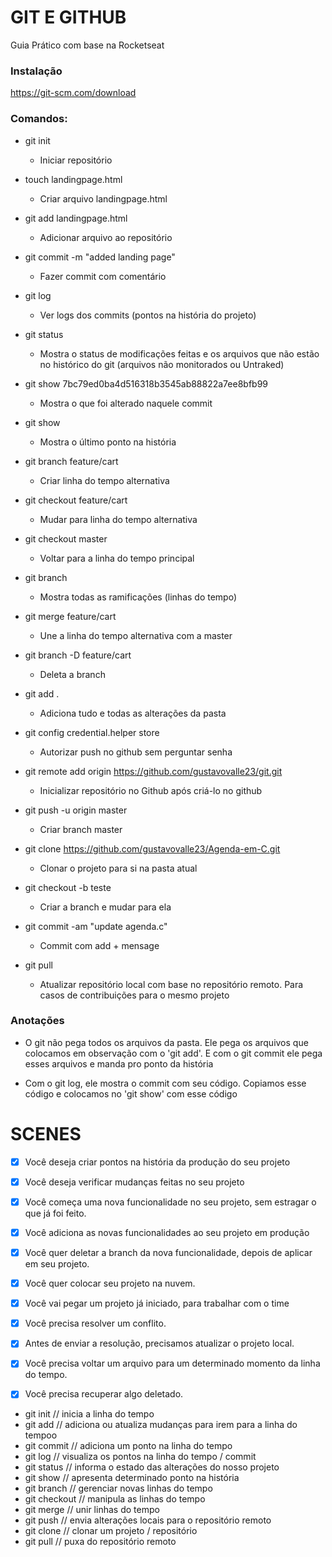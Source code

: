 # GIT E GITHUB

Guia Prático com base na Rocketseat

### Instalação

https://git-scm.com/download

### Comandos:
- git init
    - Iniciar repositório
- touch landingpage.html
    - Criar arquivo landingpage.html
- git add landingpage.html
    - Adicionar arquivo ao repositório
- git commit -m "added landing page"
    - Fazer commit com comentário
- git log
    - Ver logs dos commits (pontos na história do projeto)
- git status
    - Mostra o status de modificações feitas e os arquivos que não estão no histórico do git (arquivos não monitorados ou Untraked)
- git show 7bc79ed0ba4d516318b3545ab88822a7ee8bfb99
    - Mostra o que foi alterado naquele commit
- git show
    - Mostra o último ponto na história
- git branch feature/cart
    - Criar linha do tempo alternativa
- git checkout feature/cart
    - Mudar para linha do tempo alternativa
- git checkout master
    - Voltar para a linha do tempo principal
- git branch
    - Mostra todas as ramificações (linhas do tempo)
- git merge feature/cart
    - Une a linha do tempo alternativa com a master
- git branch -D feature/cart
    - Deleta a branch

- git add .
    - Adiciona tudo e todas as alterações da pasta
- git config credential.helper store
    - Autorizar push no github sem perguntar senha

- git remote add origin https://github.com/gustavovalle23/git.git
    - Inicializar repositório no Github após criá-lo no github
- git push -u origin master
    - Criar branch master

- git clone https://github.com/gustavovalle23/Agenda-em-C.git
    - Clonar o projeto para si na pasta atual

- git checkout -b teste
    - Criar a branch e mudar para ela

- git commit -am "update agenda.c"
    - Commit com add + mensage

- git pull
    - Atualizar repositório local com base no repositório remoto. Para casos de contribuições para o mesmo projeto


### Anotações
*   O git não pega todos os arquivos da pasta. Ele pega os arquivos que colocamos em observação com o 'git add'. E com o git commit ele pega esses arquivos e manda pro ponto da história

* Com o git log, ele mostra o commit com seu código. Copiamos esse código e colocamos no 'git show' com esse código



# SCENES


- [x] Você deseja criar pontos na história da produção do seu projeto

- [x] Você deseja verificar mudanças feitas no seu projeto

- [x] Você começa uma nova funcionalidade no seu projeto, sem estragar o que já foi feito.

- [x] Você adiciona as novas funcionalidades ao seu projeto em produção

- [x] Você quer deletar a branch da nova funcionalidade, depois de aplicar em seu projeto.

- [x] Você quer colocar seu projeto na nuvem.

- [x] Você vai pegar um projeto já iniciado, para trabalhar com o time

- [x] Você precisa resolver um conflito.

- [x] Antes de enviar a resolução, precisamos atualizar o projeto local.

- [x] Você precisa voltar um arquivo para um determinado momento da linha do tempo.

- [x] Você precisa recuperar algo deletado.

-    git init // inicia a linha do tempo
-    git add // adiciona ou atualiza mudanças para irem para a linha do tempoo
-    git commit // adiciona um ponto na linha do tempo
-    git log // visualiza os pontos na linha do tempo / commit
-    git status // informa o estado das alterações do nosso projeto
-    git show // apresenta determinado ponto na história
-    git branch // gerenciar novas linhas do tempo
-    git checkout // manipula as linhas do tempo
-    git merge // unir linhas do tempo
-    git push // envia alterações locais para o repositório remoto
-    git clone // clonar um projeto / repositório
-    git pull // puxa do repositório remoto
